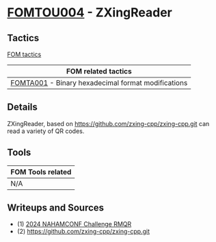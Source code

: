 # [FOMTOU004](https://github.com/blue101010/FOM/blob/main/tools/FOMTOU004.md) - ZXingReader


## Tactics

[FOM tactics](https://github.com/blue101010/FOM/blob/main/tactics/tactics.md)

| FOM related tactics  |
| --------------------------------------- |
| [FOMTA001](https://github.com/blue101010/FOM/blob/main/tactics/FOMTA001.md) - Binary hexadecimal format modifications   |


## Details

ZXingReader, based on https://github.com/zxing-cpp/zxing-cpp.git can read a variety of QR codes.

## Tools

| FOM Tools related  |
| --------------------------------------- |
| N/A |


## Writeups and Sources

- (1) [2024 NAHAMCONF Challenge RMQR](https://github.com/blue101010/writeups/blob/main/2024/NAHAMCONF/qrrrrrr/README.md)
- (2) <https://github.com/zxing-cpp/zxing-cpp.git>
